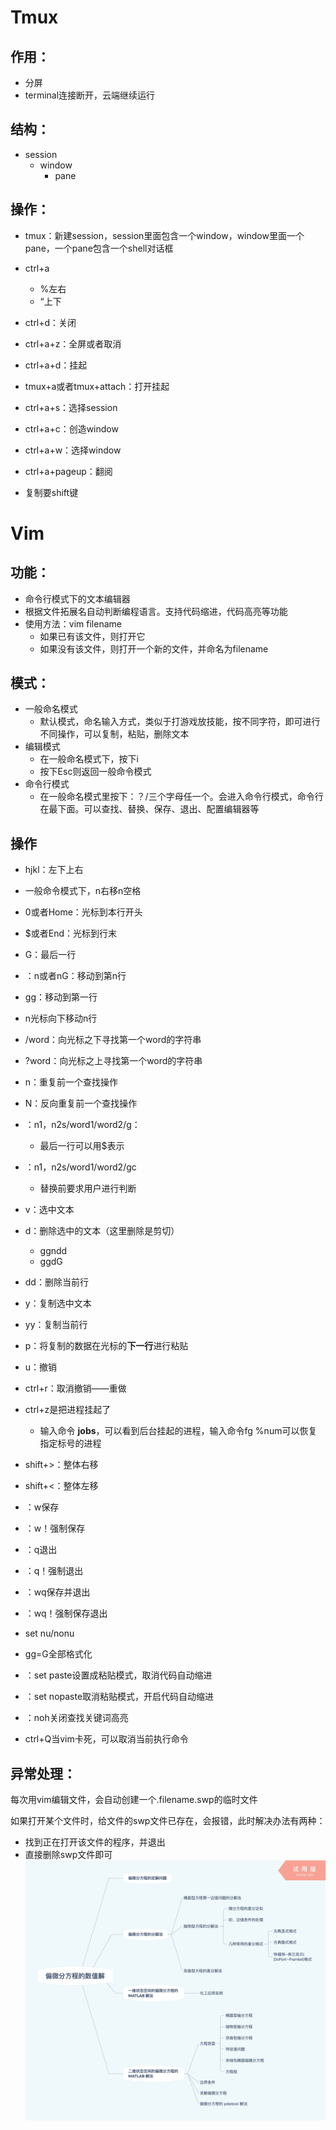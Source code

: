 # Tmux

## 作用：

- 分屏
- terminal连接断开，云端继续运行

## 结构：

- session
  - window
    - pane

## 操作：

- tmux：新建session，session里面包含一个window，window里面一个pane，一个pane包含一个shell对话框
- ctrl+a
  - %左右
  - “上下
- ctrl+d：关闭
- ctrl+a+z：全屏或者取消
- ctrl+a+d：挂起
- tmux+a或者tmux+attach：打开挂起
- ctrl+a+s：选择session
- ctrl+a+c：创造window

- ctrl+a+w：选择window
- ctrl+a+pageup：翻阅
- 复制要shift键



# Vim

## 功能：

- 命令行模式下的文本编辑器
- 根据文件拓展名自动判断编程语言。支持代码缩进，代码高亮等功能
- 使用方法：vim filename
  - 如果已有该文件，则打开它
  - 如果没有该文件，则打开一个新的文件，并命名为filename

## 模式：

- 一般命名模式
  - 默认模式，命名输入方式，类似于打游戏放技能，按不同字符，即可进行不同操作，可以复制，粘贴，删除文本
- 编辑模式
  - 在一般命名模式下，按下i
  - 按下Esc则返回一般命令模式
- 命令行模式
  - 在一般命名模式里按下：？/三个字母任一个。会进入命令行模式，命令行在最下面。可以查找、替换、保存、退出、配置编辑器等

## 操作

- hjkl：左下上右
- 一般命令模式下，n<space>右移n空格
- 0或者Home：光标到本行开头
- $或者End：光标到行末
- G：最后一行
- ：n或者nG：移动到第n行
- gg：移动到第一行
-  n<enter>光标向下移动n行
- /word：向光标之下寻找第一个word的字符串
- ?word：向光标之上寻找第一个word的字符串
- n：重复前一个查找操作
- N：反向重复前一个查找操作
- ：n1，n2s/word1/word2/g：
  - 最后一行可以用$表示
- ：n1，n2s/word1/word2/gc
  - 替换前要求用户进行判断
- v：选中文本
- d：删除选中的文本（这里删除是剪切）
  - ggndd
  - ggdG
- dd：删除当前行
- y：复制选中文本
- yy：复制当前行
- p：将复制的数据在光标的**下一行**进行粘贴
- u：撤销
- ctrl+r：取消撤销——重做
- ctrl+z是把进程挂起了
  - 输入命令 **jobs**，可以看到后台挂起的进程，输入命令fg %num可以恢复指定标号的进程
- shift+>：整体右移
- shift+<：整体左移
- ：w保存
- ：w！强制保存
-  ：q退出
- ：q！强制退出
- ：wq保存并退出
- ：wq！强制保存退出

- set nu/nonu
- gg=G全部格式化
- ：set paste设置成粘贴模式，取消代码自动缩进
- ：set nopaste取消粘贴模式，开启代码自动缩进
- ：noh关闭查找关键词高亮
- ctrl+Q当vim卡死，可以取消当前执行命令

## 异常处理：

每次用vim编辑文件，会自动创建一个.filename.swp的临时文件

如果打开某个文件时，给文件的swp文件已存在，会报错，此时解决办法有两种：

- 找到正在打开该文件的程序，并退出
- 直接删除swp文件即可
![1](https://github.com/MINELLO6/Linux/blob/main/Acwing/%E5%81%8F%E5%BE%AE%E5%88%86%E6%96%B9%E7%A8%8B%E7%9A%84%E6%95%B0%E5%80%BC%E8%A7%A3.png)


